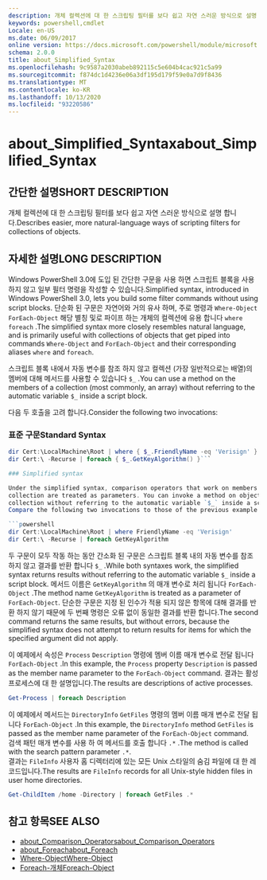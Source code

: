 ```yaml
---
description: 개체 컬렉션에 대 한 스크립팅 필터를 보다 쉽고 자연 스러운 방식으로 설명 합니다.
keywords: powershell,cmdlet
Locale: en-US
ms.date: 06/09/2017
online version: https://docs.microsoft.com/powershell/module/microsoft.powershell.core/about/about_simplified_syntax?view=powershell-7&WT.mc_id=ps-gethelp
schema: 2.0.0
title: about_Simplified_Syntax
ms.openlocfilehash: 9c9587a2030abeb892115c5e604b4cac921c5a99
ms.sourcegitcommit: f874dc1d4236e06a3df195d179f59e0a7d9f8436
ms.translationtype: MT
ms.contentlocale: ko-KR
ms.lasthandoff: 10/13/2020
ms.locfileid: "93220586"
---
```

# <a name="about_simplified_syntax"></a><span data-ttu-id="62995-104">about_Simplified_Syntax</span><span class="sxs-lookup"><span data-stu-id="62995-104">about_Simplified_Syntax</span></span>

## <a name="short-description"></a><span data-ttu-id="62995-105">간단한 설명</span><span class="sxs-lookup"><span data-stu-id="62995-105">SHORT DESCRIPTION</span></span>
<span data-ttu-id="62995-106">개체 컬렉션에 대 한 스크립팅 필터를 보다 쉽고 자연 스러운 방식으로 설명 합니다.</span><span class="sxs-lookup"><span data-stu-id="62995-106">Describes easier, more natural-language ways of scripting filters for collections of objects.</span></span>

## <a name="long-description"></a><span data-ttu-id="62995-107">자세한 설명</span><span class="sxs-lookup"><span data-stu-id="62995-107">LONG DESCRIPTION</span></span>

<span data-ttu-id="62995-108">Windows PowerShell 3.0에 도입 된 간단한 구문을 사용 하면 스크립트 블록을 사용 하지 않고 일부 필터 명령을 작성할 수 있습니다.</span><span class="sxs-lookup"><span data-stu-id="62995-108">Simplified syntax, introduced in Windows PowerShell 3.0, lets you build some filter commands without using script blocks.</span></span> <span data-ttu-id="62995-109">단순화 된 구문은 자연어와 거의 유사 하며, 주로 명령과 `Where-Object` `ForEach-Object` 해당 별칭 및로 파이프 하는 개체의 컬렉션에 유용 합니다 `where` `foreach` .</span><span class="sxs-lookup"><span data-stu-id="62995-109">The simplified syntax more closely resembles natural language, and is primarily useful with collections of objects that get piped into commands `Where-Object` and `ForEach-Object` and their corresponding aliases `where` and `foreach`.</span></span>

<span data-ttu-id="62995-110">스크립트 블록 내에서 자동 변수를 참조 하지 않고 컬렉션 (가장 일반적으로는 배열)의 멤버에 대해 메서드를 사용할 수 있습니다 `$_` .</span><span class="sxs-lookup"><span data-stu-id="62995-110">You can use a method on the members of a collection (most commonly, an array) without referring to the automatic variable `$_` inside a script block.</span></span>

<span data-ttu-id="62995-111">다음 두 호출을 고려 합니다.</span><span class="sxs-lookup"><span data-stu-id="62995-111">Consider the following two invocations:</span></span>

### <a name="standard-syntax"></a><span data-ttu-id="62995-112">표준 구문</span><span class="sxs-lookup"><span data-stu-id="62995-112">Standard Syntax</span></span>

```powershell
dir Cert:\LocalMachine\Root | where { $_.FriendlyName -eq 'Verisign' }
dir Cert:\ -Recurse | foreach { $_.GetKeyAlgorithm() }```

### Simplified syntax

Under the simplified syntax, comparison operators that work on members of objects in a
collection are treated as parameters. You can invoke a method on objects in a
collection without referring to the automatic variable `$_` inside a script block.
Compare the following two invocations to those of the previous example:

```powershell
dir Cert:\LocalMachine\Root | where FriendlyName -eq 'Verisign'
dir Cert:\ -Recurse | foreach GetKeyAlgorithm
```

<span data-ttu-id="62995-113">두 구문이 모두 작동 하는 동안 간소화 된 구문은 스크립트 블록 내의 자동 변수를 참조 하지 않고 결과를 반환 합니다 `$_` .</span><span class="sxs-lookup"><span data-stu-id="62995-113">While both syntaxes work, the simplified syntax returns results without referring to the automatic variable `$_` inside a script block.</span></span>
<span data-ttu-id="62995-114">메서드 이름은 `GetKeyAlgorithm` 의 매개 변수로 처리 됩니다 `ForEach-Object` .</span><span class="sxs-lookup"><span data-stu-id="62995-114">The method name `GetKeyAlgorithm` is treated as a parameter of `ForEach-Object`.</span></span>
<span data-ttu-id="62995-115">단순한 구문은 지정 된 인수가 적용 되지 않은 항목에 대해 결과를 반환 하지 않기 때문에 두 번째 명령은 오류 없이 동일한 결과를 반환 합니다.</span><span class="sxs-lookup"><span data-stu-id="62995-115">The second command returns the same results, but without errors, because the simplified syntax does not attempt to return results for items for which the specified argument did not apply.</span></span>

<span data-ttu-id="62995-116">이 예제에서 속성은 `Process` `Description` 명령에 멤버 이름 매개 변수로 전달 됩니다 `ForEach-Object` .</span><span class="sxs-lookup"><span data-stu-id="62995-116">In this example, the `Process` property `Description` is passed as the member name parameter to the `ForEach-Object` command.</span></span> <span data-ttu-id="62995-117">결과는 활성 프로세스에 대 한 설명입니다.</span><span class="sxs-lookup"><span data-stu-id="62995-117">The results are descriptions of active processes.</span></span>

```powershell
Get-Process | foreach Description
```

<span data-ttu-id="62995-118">이 예제에서 메서드는 `DirectoryInfo` `GetFiles` 명령의 멤버 이름 매개 변수로 전달 됩니다 `ForEach-Object` .</span><span class="sxs-lookup"><span data-stu-id="62995-118">In this example, the `DirectoryInfo` method `GetFiles` is passed as the member name parameter of the `ForEach-Object` command.</span></span>  
<span data-ttu-id="62995-119">검색 패턴 매개 변수를 사용 하 여 메서드를 호출 합니다 `.*` .</span><span class="sxs-lookup"><span data-stu-id="62995-119">The method is called with the search pattern parameter `.*`.</span></span>  
<span data-ttu-id="62995-120">결과는 `FileInfo` 사용자 홈 디렉터리에 있는 모든 Unix 스타일의 숨김 파일에 대 한 레코드입니다.</span><span class="sxs-lookup"><span data-stu-id="62995-120">The results are `FileInfo` records for all Unix-style hidden files in user home directories.</span></span>

```powershell
Get-ChildItem /home -Directory | foreach GetFiles .*
```

## <a name="see-also"></a><span data-ttu-id="62995-121">참고 항목</span><span class="sxs-lookup"><span data-stu-id="62995-121">SEE ALSO</span></span>

- [<span data-ttu-id="62995-122">about_Comparison_Operators</span><span class="sxs-lookup"><span data-stu-id="62995-122">about_Comparison_Operators</span></span>](about_Comparison_Operators.md)
- [<span data-ttu-id="62995-123">about_Foreach</span><span class="sxs-lookup"><span data-stu-id="62995-123">about_Foreach</span></span>](about_Foreach.md)
- [<span data-ttu-id="62995-124">Where-Object</span><span class="sxs-lookup"><span data-stu-id="62995-124">Where-Object</span></span>](xref:Microsoft.PowerShell.Core.Where-Object)
- [<span data-ttu-id="62995-125">Foreach-개체</span><span class="sxs-lookup"><span data-stu-id="62995-125">Foreach-Object</span></span>](xref:Microsoft.PowerShell.Core.ForEach-Object)
